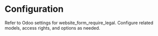 # Configuration

Refer to Odoo settings for website_form_require_legal. Configure related models, access rights, and options as needed.
